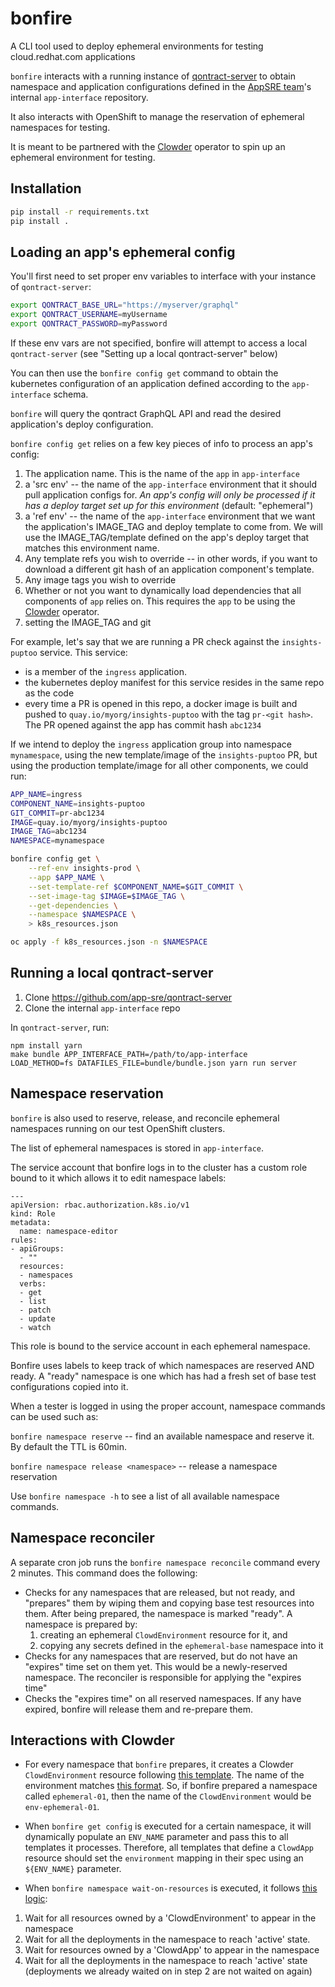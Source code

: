 # bonfire

A CLI tool used to deploy ephemeral environments for testing cloud.redhat.com applications

`bonfire` interacts with a running instance of [qontract-server](https://github.com/app-sre/qontract-server) to obtain namespace and application configurations defined in the [AppSRE team](https://github.com/app-sre/)'s internal `app-interface` repository.

It also interacts with OpenShift to manage the reservation of ephemeral namespaces for testing.

It is meant to be partnered with the [Clowder](https://github.com/RedHatInsights/clowder) operator to spin up an ephemeral environment for testing.

## Installation

```bash
pip install -r requirements.txt
pip install .
```

## Loading an app's ephemeral config

You'll first need to set proper env variables to interface with your instance of `qontract-server`:

```bash
export QONTRACT_BASE_URL="https://myserver/graphql"
export QONTRACT_USERNAME=myUsername
export QONTRACT_PASSWORD=myPassword
```

If these env vars are not specified, bonfire will attempt to access a local `qontract-server` (see "Setting up a local qontract-server" below)

You can then use the `bonfire config get` command to obtain the kubernetes configuration of an application defined according to the `app-interface` schema.

`bonfire` will query the qontract GraphQL API and read the desired application's deploy configuration.

`bonfire config get` relies on a few key pieces of info to process an app's config:
1. The application name. This is the name of the `app` in `app-interface`
2. a 'src env' -- the name of the `app-interface` environment that it should pull application configs for. *An app's config will only be processed if it has a deploy target set up for this environment* (default: "ephemeral")
3. a 'ref env' -- the name of the `app-interface` environment that we want the application's IMAGE_TAG and deploy template to come from. We will use the IMAGE_TAG/template defined on the app's deploy target that matches this environment name.
4. Any template refs you wish to override -- in other words, if you want to download a different git hash of an application component's template.
5. Any image tags you wish to override
6. Whether or not you want to dynamically load dependencies that all components of `app` relies on. This requires the `app` to be using the [Clowder](https://github.com/RedHatInsights/clowder) operator.
1. setting the IMAGE_TAG and git


For example, let's say that we are running a PR check against the `insights-puptoo` service. This service:
* is a member of the `ingress` application.
* the kubernetes deploy manifest for this service resides in the same repo as the code
* every time a PR is opened in this repo, a docker image is built and pushed to `quay.io/myorg/insights-puptoo` with the tag `pr-<git hash>`. The PR opened against the app has commit hash `abc1234`

If we intend to deploy the `ingress` application group into namespace `mynamespace`, using the new template/image of the `insights-puptoo` PR, but using the production template/image for all other components, we could run:

```bash
APP_NAME=ingress
COMPONENT_NAME=insights-puptoo
GIT_COMMIT=pr-abc1234
IMAGE=quay.io/myorg/insights-puptoo
IMAGE_TAG=abc1234
NAMESPACE=mynamespace

bonfire config get \
    --ref-env insights-prod \
    --app $APP_NAME \
    --set-template-ref $COMPONENT_NAME=$GIT_COMMIT \
    --set-image-tag $IMAGE=$IMAGE_TAG \
    --get-dependencies \
    --namespace $NAMESPACE \
    > k8s_resources.json

oc apply -f k8s_resources.json -n $NAMESPACE
```

## Running a local qontract-server

1. Clone https://github.com/app-sre/qontract-server
2. Clone the internal `app-interface` repo

In `qontract-server`, run:
```
npm install yarn
make bundle APP_INTERFACE_PATH=/path/to/app-interface
LOAD_METHOD=fs DATAFILES_FILE=bundle/bundle.json yarn run server
```

## Namespace reservation

`bonfire` is also used to reserve, release, and reconcile ephemeral namespaces running on our test OpenShift clusters.

The list of ephemeral namespaces is stored in `app-interface`.

The service account that bonfire logs in to the cluster has a custom role bound to it which allows it to edit namespace labels:

```
---
apiVersion: rbac.authorization.k8s.io/v1
kind: Role
metadata:
  name: namespace-editor
rules:
- apiGroups:
  - ""
  resources:
  - namespaces
  verbs:
  - get
  - list
  - patch
  - update
  - watch
```

This role is bound to the service account in each ephemeral namespace.

Bonfire uses labels to keep track of which namespaces are reserved AND ready. A "ready" namespace is one which has had a fresh set of base test configurations copied into it.

When a tester is logged in using the proper account, namespace commands can be used such as:

`bonfire namespace reserve` -- find an available namespace and reserve it. By default the TTL is 60min.

`bonfire namespace release <namespace>` -- release a namespace reservation

Use `bonfire namespace -h` to see a list of all available namespace commands.

## Namespace reconciler

A separate cron job runs the `bonfire namespace reconcile` command every 2 minutes. This command does the following:

* Checks for any namespaces that are released, but not ready, and "prepares" them by wiping them and copying base test resources into them. After being prepared, the namespace is marked "ready". A namespace is prepared by:
    1. creating an ephemeral `ClowdEnvironment` resource for it, and
    2. copying any secrets defined in the `ephemeral-base` namespace into it
* Checks for any namespaces that are reserved, but do not have an "expires" time set on them yet. This would be a newly-reserved namespace. The reconciler is responsible for applying the "expires time"
* Checks the "expires time" on all reserved namespaces. If any have expired, bonfire will release them and re-prepare them.

## Interactions with Clowder

* For every namespace that `bonfire` prepares, it creates a Clowder `ClowdEnvironment` resource following [this template](https://github.com/RedHatInsights/bonfire/blob/master/bonfire/resources/ephemeral-clowdenvironment.yaml). The name of the environment matches [this format](https://github.com/RedHatInsights/bonfire/blob/master/bonfire/config.py#L16). So, if bonfire prepared a namespace called `ephemeral-01`, then the name of the `ClowdEnvironment` would be `env-ephemeral-01`.

* When `bonfire get config` is executed for a certain namespace, it will dynamically populate an `ENV_NAME` parameter and pass this to all templates it processes. Therefore, all templates that define a `ClowdApp` resource should set the `environment` mapping in their spec using an `${ENV_NAME}` parameter.

* When `bonfire namespace wait-on-resources` is executed, it follows [this logic](https://github.com/RedHatInsights/bonfire/blob/master/bonfire/openshift.py#L432-L451):
1. Wait for all resources owned by a 'ClowdEnvironment' to appear in the namespace
2. Wait for all the deployments in the namespace to reach 'active' state.
3. Wait for resources owned by a 'ClowdApp' to appear in the namespace
4. Wait for all the deployments in the namespace to reach 'active' state (deployments we already waited on in step 2 are not waited on again)

